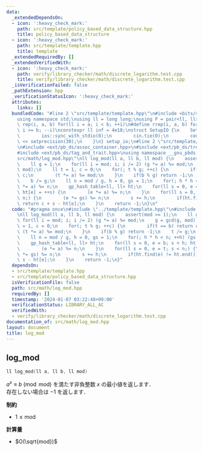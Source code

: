 ```yaml
---
data:
  _extendedDependsOn:
  - icon: ':heavy_check_mark:'
    path: src/template/policy_based_data_structure.hpp
    title: policy_based_data_structure
  - icon: ':heavy_check_mark:'
    path: src/template/template.hpp
    title: template
  _extendedRequiredBy: []
  _extendedVerifiedWith:
  - icon: ':heavy_check_mark:'
    path: verify/library_checker/math/discrete_logarithm.test.cpp
    title: verify/library_checker/math/discrete_logarithm.test.cpp
  _isVerificationFailed: false
  _pathExtension: hpp
  _verificationStatusIcon: ':heavy_check_mark:'
  attributes:
    links: []
  bundledCode: "#line 2 \"src/template/template.hpp\"\n#include <bits/stdc++.h>\n\
    using namespace std;\nusing ll = long long;\nusing P = pair<ll, ll>;\n#define\
    \ rep(i, a, b) for(ll i = a; i < b; ++i)\n#define rrep(i, a, b) for(ll i = a;\
    \ i >= b; --i)\nconstexpr ll inf = 4e18;\nstruct SetupIO {\n    SetupIO() {\n\
    \        ios::sync_with_stdio(0);\n        cin.tie(0);\n        cout << fixed\
    \ << setprecision(30);\n    }\n} setup_io;\n#line 2 \"src/template/policy_based_data_structure.hpp\"\
    \n#include <ext/pb_ds/assoc_container.hpp>\n#include <ext/pb_ds/tree_policy.hpp>\n\
    #include <ext/pb_ds/tag_and_trait.hpp>\nusing namespace __gnu_pbds;\n#line 4 \"\
    src/math/log_mod.hpp\"\nll log_mod(ll a, ll b, ll mod) {\n    assert(mod >= 1);\n\
    \    ll g = 1;\n    for(ll i = mod; i; i /= 2) (g *= a) %= mod;\n    g = gcd(g,\
    \ mod);\n    ll t = 1, c = 0;\n    for(; t % g; ++c) {\n        if(t == b) return\
    \ c;\n        (t *= a) %= mod;\n    }\n    if(b % g) return -1;\n    t /= g;\n\
    \    b /= g;\n    ll n = mod / g, h = 0, gs = 1;\n    for(; h * h < n; ++h) (gs\
    \ *= a) %= n;\n    gp_hash_table<ll, ll> ht;\n    for(ll s = 0, e = b; s < h;\
    \ ht[e] = ++s) {\n        (e *= a) %= n;\n    }\n    for(ll s = 0, e = t; s <\
    \ n;) {\n        (e *= gs) %= n;\n        s += h;\n        if(ht.find(e) != ht.end())\
    \ return c + s - ht[e];\n    }\n    return -1;\n}\n"
  code: "#pragma once\n#include \"../template/template.hpp\"\n#include \"../template/policy_based_data_structure.hpp\"\
    \nll log_mod(ll a, ll b, ll mod) {\n    assert(mod >= 1);\n    ll g = 1;\n   \
    \ for(ll i = mod; i; i /= 2) (g *= a) %= mod;\n    g = gcd(g, mod);\n    ll t\
    \ = 1, c = 0;\n    for(; t % g; ++c) {\n        if(t == b) return c;\n       \
    \ (t *= a) %= mod;\n    }\n    if(b % g) return -1;\n    t /= g;\n    b /= g;\n\
    \    ll n = mod / g, h = 0, gs = 1;\n    for(; h * h < n; ++h) (gs *= a) %= n;\n\
    \    gp_hash_table<ll, ll> ht;\n    for(ll s = 0, e = b; s < h; ht[e] = ++s) {\n\
    \        (e *= a) %= n;\n    }\n    for(ll s = 0, e = t; s < n;) {\n        (e\
    \ *= gs) %= n;\n        s += h;\n        if(ht.find(e) != ht.end()) return c +\
    \ s - ht[e];\n    }\n    return -1;\n}"
  dependsOn:
  - src/template/template.hpp
  - src/template/policy_based_data_structure.hpp
  isVerificationFile: false
  path: src/math/log_mod.hpp
  requiredBy: []
  timestamp: '2024-01-07 03:22:48+09:00'
  verificationStatus: LIBRARY_ALL_AC
  verifiedWith:
  - verify/library_checker/math/discrete_logarithm.test.cpp
documentation_of: src/math/log_mod.hpp
layout: document
title: log_mod
---
```


## log_mod

```cpp
ll log_mod(ll a, ll b, ll mod)
```

$a^x \equiv b \pmod{\mathrm{mod}}$ を満たす非負整数 $x$ の最小値を返します．<br>
存在しない場合は $-1$ を返します．

**制約**

- $1 \leq \mathrm{mod}$

**計算量**

- $O(\sqrt{mod})$